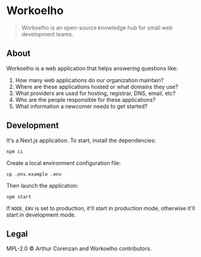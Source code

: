 # Workoelho

> Workoelho is an open-source knowledge hub for small web development teams.

## About

Workoelho is a web application that helps answering questions like:

1. How many web applications do our organization maintain?
2. Where are these applications hosted or what domains they use?
3. What providers are used for hosting, registrar, DNS, email, etc?
4. Who are the people responsible for these applications?
5. What information a newcomer needs to get started?

## Development

It's a Next.js application. To start, install the dependencies:

```shell
npm ci
```

Create a local environment configuration file:

```shell
cp .env.example .env
```

Then launch the application:

```shell
npm start
```

If `NODE_ENV` is set to production, it'll start in production mode, otherwise it'll start in development mode.

## Legal

MPL-2.0 ©️ Arthur Corenzan and Workoelho contributors.
